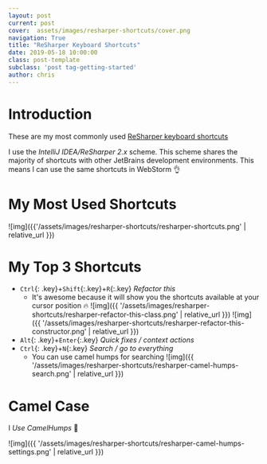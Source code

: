 ```yaml
---
layout: post
current: post
cover:  assets/images/resharper-shortcuts/cover.png
navigation: True
title: "ReSharper Keyboard Shortcuts"
date: 2019-05-18 10:00:00
class: post-template
subclass: 'post tag-getting-started'
author: chris
---
```


# Introduction

These are my most commonly used [ReSharper keyboard shortcuts](https://www.jetbrains.com/resharper/docs/ReSharper_DefaultKeymap_IDEAscheme.pdf)

I use the _IntelliJ IDEA/ReSharper 2.x_ scheme. This scheme shares the majority of shortcuts with other JetBrains development environments. This means I can use the same shortcuts in WebStorm 👌  

# My Most Used Shortcuts

![img]({{'/assets/images/resharper-shortcuts/resharper-shortcuts.png' | relative_url }})

# My Top 3 Shortcuts

* `Ctrl`{: .key}+`Shift`{:.key}+`R`{:.key} *Refactor this*
  * It's awesome because it will show you the shortcuts available at your cursor position 🔥 ![img]({{ '/assets/images/resharper-shortcuts/resharper-refactor-this-class.png' | relative_url }}) ![img]({{ '/assets/images/resharper-shortcuts/resharper-refactor-this-constructor.png' | relative_url }})
* `Alt`{: .key}+`Enter`{:.key} *Quick fixes / context actions*
* `Ctrl`{: .key}+`N`{:.key} *Search / go to everything*
  * You can use camel humps for searching ![img]({{ '/assets/images/resharper-shortcuts/resharper-camel-humps-search.png' | relative_url }})

# Camel Case

I _Use CamelHumps_ 🐫  

![img]({{ '/assets/images/resharper-shortcuts/resharper-camel-humps-settings.png' | relative_url }})
